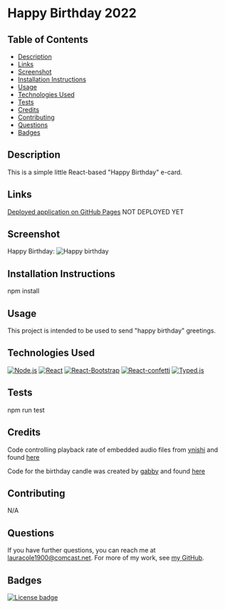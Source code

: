 # Happy Birthday 2022

## Table of Contents

- [Description](#description)
- [Links](#links)
- [Screenshot](#screenshot)
- [Installation Instructions](#installation-instructions)
- [Usage](#usage)
- [Technologies Used](#technologies-used)
- [Tests](#tests)
- [Credits](#credits)
- [Contributing](#contributing)
- [Questions](#questions)
- [Badges](#badges)

## Description

This is a simple little React-based "Happy Birthday" e-card.

## Links

[Deployed application on GitHub Pages](https://lauracole1900.github.io/bday-card-2022/) NOT DEPLOYED YET

## Screenshot

Happy Birthday:
![Happy birthday](assets/images/#)

## Installation Instructions

npm install

## Usage

This project is intended to be used to send "happy birthday" greetings.

## Technologies Used

[![Node.js](https://img.shields.io/badge/built%20with-Node.js-3c873a)](https://nodejs.org/en/) [![React](https://img.shields.io/badge/built%20with-React-61dbfb)](https://reactjs.org/) [![React-Bootstrap](https://img.shields.io/badge/built%20with-React%20Bootstrap-61dbfb)](https://react-bootstrap.github.io/) [![React-confetti](https://img.shields.io/badge/built%20with-React%20Confetti-cc3534)](https://www.npmjs.com/package/react-confetti) [![Typed.js](https://img.shields.io/badge/built%20with-Typed.js-242424)](https://github.com/mattboldt/typed.js/)

## Tests

npm run test

## Credits

Code controlling playback rate of embedded audio files from [ynishi](https://stackoverflow.com/users/15015691/ynishi) and found [here](https://stackoverflow.com/questions/58731760/how-to-use-playbackrate-parameter-for-video-element-in-reactjs)

Code for the birthday candle was created by [gabby](https://codepen.io/ggglll) and found [here](https://codepen.io/ggglll/pen/oJbMja)

## Contributing

N/A

## Questions

If you have further questions, you can reach me at lauracole1900@comcast.net. For more of my work, see [my GitHub](https://github.com/LauraCole1900).

## Badges

[![License badge](https://img.shields.io/badge/license-MIT-000000)](./LICENSE)